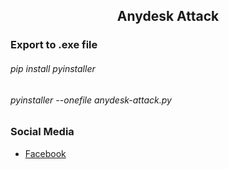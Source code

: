 <h2 align=center><b>Anydesk Attack</b></h2>

### Export to .exe file
###### pip install pyinstaller
###### pyinstaller --onefile anydesk-attack.py

### Social Media
- [ Facebook ](https://wwww.facebook.com/kthdavidx)
